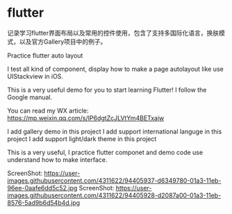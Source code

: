 # flutter
记录学习flutter界面布局以及常用的控件使用，包含了支持多国际化语言，换肤模式，以及官方Gallery项目中的例子。

Practice flutter auto layout

I test all kind of component, display how to make a page autolayout like use UIStackview in iOS.

This is a very useful demo for you to start learning Flutter! I follow the Google manual.

You can read my WX article: https://mp.weixin.qq.com/s/IP6dgtZcJLVtYm4BETxajw

I add gallery demo in this project
I add support international languge in this project
I add support light/dark theme in this project

This is a very useful, I practice flutter componet and demo code use understand how to make interface.

ScreenShot: 
https://user-images.githubusercontent.com/4311622/94405937-d6349780-01a3-11eb-96ee-0aafe6dd5c52.jpg
ScreenShot: 
https://user-images.githubusercontent.com/4311622/94405928-d2087a00-01a3-11eb-8576-5ad9b6d54b4d.jpg
